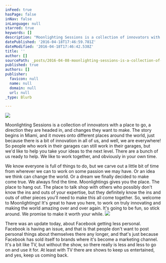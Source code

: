 ```yaml
---
inFeed: true
hasPage: false
inNav: false
inLanguage: null
starred: true
keywords: []
description: "Moonlighting Sessions is a collection of innovators with a place to go, a direction they are headed in, and changes they want to make. The story begins in Miami, and it moves onto different places around the world, just because there is a bit of innovation in all of us, and well, we are everywhere!\_So people who work in their garages can still work in their garages, but we'd like to help you take your ideas to the next level. There are a bunch of us ready to help. We like to work together, and obviously in your own time.\_"
datePublished: '2016-04-18T17:46:59.781Z'
dateModified: '2016-04-18T17:46:42.538Z'
title: ''
author: []
sourcePath: _posts/2016-04-08-moonlighting-sessions-is-a-collection-of-innovators-with-a-p.md
published: true
authors: []
publisher:
  favicon: null
  name: null
  domain: null
  url: null
_type: Blurb

---
```

![](https://the-grid-user-content.s3-us-west-2.amazonaws.com/ec4875f5-f907-47be-bd8f-04c91afeda6b.png)

Moonlighting Sessions is a collection of innovators with a place to go, a direction they are headed in, and changes they want to make. The story begins in Miami, and it moves onto different places around the world, just because there is a bit of innovation in all of us, and well, we are everywhere! So people who work in their garages can still work in their garages, but we'd like to help you take your ideas to the next level. There are a bunch of us ready to help. We like to work together, and obviously in your own time. 

We know everyone is full of things to do, but we carve out a little bit of time from wherever we can to work on some passion we may have. Or an idea we think can change the world. Or a dream we finally decided to make come true. We always find the time. Moonlightings gives you the place. The place to hang out. The place to talk shop with others who possibly don't know the ins and outs of your expertise, but they definitely know the ins and outs of other pieces you'll need to make this all come together. So, welcome to Moonlightings! It's great to have you here, to work on truly innovating and making the world amazing over and over again. It's going to be fun, so stick around. We promise to make it worth your while. ![](https://the-grid-user-content.s3-us-west-2.amazonaws.com/8095415b-5064-4db9-89e6-8ce701cb9d8b.jpg)

There was an update today, about Facebook getting less personal. Facebook is having an issue, and that is that people don't want to post personal things about themselves there any longer, and that's just because Facebook has sold itself to brands where it's become a marketing channel. It's a bit like TV, but without the show, so there really is less and less to go on and use it for. At least with TV there are shows to keep us entertained, and yes, keep us coming back.